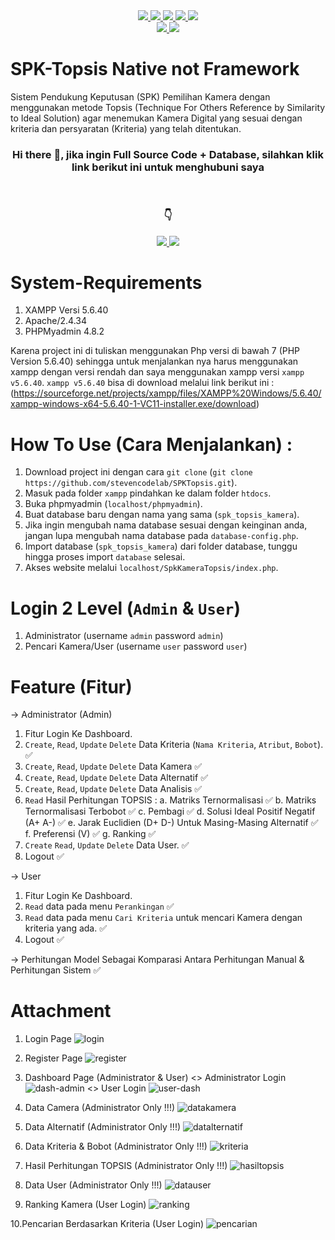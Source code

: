 <div id="badges" align="center">
  <a href="https://www.mysql.com/">
    <img src="https://img.shields.io/badge/mysql-4479A1.svg?style=for-the-badge&logo=mysql&logoColor=white"/>
  </a>
   <a href="https://code.visualstudio.com/">
      <img src="https://img.shields.io/badge/Visual%20Studio%20Code-0078d7.svg?style=for-the-badge&logo=visual-studio-code&logoColor=white"/>  
   </a>
   <a href="#">
      <img src="https://img.shields.io/badge/html5-%23E34F26.svg?style=for-the-badge&logo=html5&logoColor=white"/>
   </a>
   <a href="#">
       <img src="https://img.shields.io/badge/css3-%231572B6.svg?style=for-the-badge&logo=css3&logoColor=white"/>
   </a>
   <a href="https://www.php.net/">
       <img src="https://img.shields.io/badge/php-%23777BB4.svg?style=for-the-badge&logo=php&logoColor=white"/>
   </a>
</div>  
<div id="badges" align="center">
   <a href="https://getbootstrap.com/docs/4.6/getting-started/introduction/">
      <img src="https://img.shields.io/badge/bootstrap-%238511FA.svg?style=for-the-badge&logo=bootstrap&logoColor=white"/>
   </a>
   <a href="https://releases.jquery.com/">
      <img src="https://img.shields.io/badge/jquery-%230769AD.svg?style=for-the-badge&logo=jquery&logoColor=white"/>
   </a>
</div>

# SPK-Topsis Native not Framework
Sistem Pendukung Keputusan (SPK) Pemilihan Kamera dengan menggunakan metode Topsis (Technique For Others Reference by Similarity to Ideal Solution) agar menemukan Kamera Digital yang sesuai dengan kriteria dan persyaratan (Kriteria) yang telah ditentukan.
</br>
<h3 align="center">Hi there 👋, jika ingin Full Source Code + Database, silahkan klik link berikut ini untuk menghubuni saya</h3>
<br>
<h3 align="center">👇</h3>
<div id="badges" align="center">
  <a href="https://wa.link/gex9vp">
    <img src="https://img.shields.io/badge/WhatsApp-25D366?style=for-the-badge&logo=whatsapp&logoColor=white"/>
  </a>
  <a href="https://www.instagram.com/stevenmrsn/">
    <img src="https://img.shields.io/badge/Instagram-%23E4405F.svg?style=for-the-badge&logo=Instagram&logoColor=white"/>
  </a>
</div>

# System-Requirements
1. XAMPP Versi 5.6.40
2. Apache/2.4.34 
3. PHPMyadmin 4.8.2
   
Karena project ini di tuliskan menggunakan Php versi di bawah 7 (PHP Version 5.6.40) sehingga untuk menjalankan nya harus menggunakan xampp dengan versi rendah dan saya menggunakan xampp versi `xampp v5.6.40`. 
`xampp v5.6.40` bisa di download melalui link berikut ini : (https://sourceforge.net/projects/xampp/files/XAMPP%20Windows/5.6.40/xampp-windows-x64-5.6.40-1-VC11-installer.exe/download)

# How To Use (Cara Menjalankan) :
1. Download project ini dengan cara `git clone` (`git clone https://github.com/stevencodelab/SPKTopsis.git`).
2. Masuk pada folder `xampp` pindahkan ke dalam folder `htdocs`.  
3. Buka phpmyadmin (`localhost/phpmyadmin`).
4. Buat database baru dengan nama yang sama (`spk_topsis_kamera`).
5. Jika ingin mengubah nama database sesuai dengan keinginan anda, jangan lupa mengubah nama database pada `database-config.php`.
6. Import database (`spk_topsis_kamera`) dari folder database, tunggu hingga proses import `database` selesai.
7. Akses website melalui `localhost/SpkKameraTopsis/index.php`.

# Login 2 Level (`Admin` & `User`)
1. Administrator       (username `admin` password `admin`)
2. Pencari Kamera/User (username `user` password `user`)

# Feature (Fitur)
-> Administrator (Admin)
1. Fitur Login Ke Dashboard.
2. `Create`, `Read`, `Update` `Delete` Data Kriteria (`Nama Kriteria`, `Atribut`, `Bobot`). ✅
3. `Create`, `Read`, `Update` `Delete` Data Kamera ✅
4. `Create`, `Read`, `Update` `Delete` Data Alternatif ✅
5. `Create`, `Read`, `Update` `Delete` Data Analisis ✅
6. `Read` Hasil Perhitungan TOPSIS : 
   a. Matriks Ternormalisasi ✅
   b. Matriks Ternormalisasi Terbobot ✅
   c. Pembagi ✅
   d. Solusi Ideal Positif Negatif (A+ A-) ✅
   e. Jarak Euclidien (D+ D-) Untuk Masing-Masing Alternatif ✅
   f. Preferensi (V) ✅ 
   g. Ranking ✅
8. `Create` `Read`, `Update` `Delete` Data User. ✅
9. Logout ✅
   
-> User
1. Fitur Login Ke Dashboard.
2. `Read` data pada menu `Perankingan`  ✅
3. `Read` data pada menu `Cari Kriteria` untuk mencari Kamera dengan kriteria yang ada. ✅
4. Logout ✅

-> Perhitungan Model Sebagai Komparasi Antara Perhitungan Manual & Perhitungan Sistem ✅

# Attachment

1. Login Page
![login](https://github.com/stevencodelab/SPK-Topsis/assets/46344837/ac5976a9-7173-4bb4-b649-401c3e5d7d53)

2. Register Page
![register](https://github.com/stevencodelab/SPK-Topsis/assets/46344837/e91e2ef9-2802-4270-b1f3-cf9e792b57c3)

3. Dashboard Page (Administrator & User)
   <> Administrator Login
![dash-admin](https://github.com/stevencodelab/SPK-Topsis/assets/46344837/db954532-a7e0-4565-a261-1c0a9e0a27d6)
   <> User Login
![user-dash](https://github.com/stevencodelab/SPK-Topsis/assets/46344837/3b78fee3-04c7-492b-9258-8d5fb2df9d45)

4. Data Camera (Administrator Only !!!)
![datakamera](https://github.com/stevencodelab/SPK-Topsis/assets/46344837/a53b338e-eba2-4c7e-8f38-edb973a9abe3)

5. Data Alternatif (Administrator Only !!!)
![datalternatif](https://github.com/stevencodelab/SPK-Topsis/assets/46344837/4b69e6af-469e-4353-9755-9f02a1e3d3bc)

6. Data Kriteria & Bobot (Administrator Only !!!)
![kriteria](https://github.com/stevencodelab/SPK-Topsis/assets/46344837/6aebca26-bc92-43a7-9276-6e6dcbffb81e)

7. Hasil Perhitungan TOPSIS (Administrator Only !!!)
![hasiltopsis](https://github.com/stevencodelab/SPK-Topsis/assets/46344837/5ea33a38-a62b-49ab-8c57-92239d120a7c)

8. Data User (Administrator Only !!!)
![datauser](https://github.com/stevencodelab/SPK-Topsis/assets/46344837/3ac83df5-e426-488f-968c-0a28b93ca497)

9. Ranking Kamera (User Login)
![ranking](https://github.com/stevencodelab/SPK-Topsis/assets/46344837/246976fc-acaa-49bc-802f-d4155600604c)

10.Pencarian Berdasarkan Kriteria (User Login)
![pencarian](https://github.com/stevencodelab/SPK-Topsis/assets/46344837/8a487b4e-6f2e-405b-b027-3f0a0578f705)

<br>
